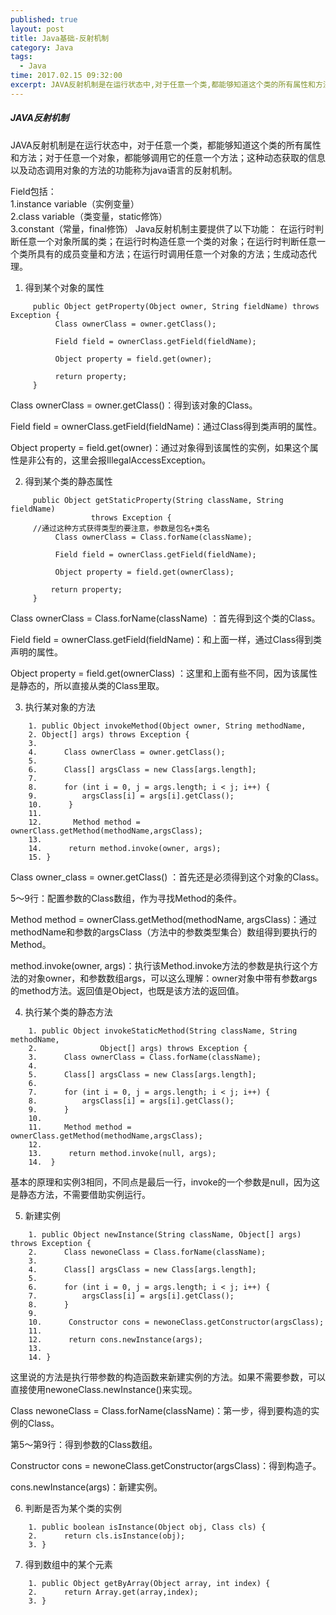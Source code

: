 ```yaml
---
published: true
layout: post
title: Java基础-反射机制
category: Java
tags: 
  - Java
time: 2017.02.15 09:32:00
excerpt: JAVA反射机制是在运行状态中,对于任意一个类,都能够知道这个类的所有属性和方法.对于任意一个对象,都能够调用它的任意一个方法.这种动态获取的信息以及动态调用对象的方法的功能称为java语言的反射机制。
---
```


##### JAVA反射机制  
JAVA反射机制是在运行状态中，对于任意一个类，都能够知道这个类的所有属性和方法；对于任意一个对象，都能够调用它的任意一个方法；这种动态获取的信息以及动态调用对象的方法的功能称为java语言的反射机制。  
  
Field包括：  
1.instance variable（实例变量）  
2.class variable（类变量，static修饰）  
3.constant（常量，final修饰）
Java反射机制主要提供了以下功能： 在运行时判断任意一个对象所属的类；在运行时构造任意一个类的对象；在运行时判断任意一个类所具有的成员变量和方法；在运行时调用任意一个对象的方法；生成动态代理。
 1. 得到某个对象的属性
```
     public Object getProperty(Object owner, String fieldName) throws Exception {     
          Class ownerClass = owner.getClass();     
           
          Field field = ownerClass.getField(fieldName);     
           
          Object property = field.get(owner);     
           
          return property;     
     }    
```

Class ownerClass = owner.getClass()：得到该对象的Class。

Field field = ownerClass.getField(fieldName)：通过Class得到类声明的属性。

Object property = field.get(owner)：通过对象得到该属性的实例，如果这个属性是非公有的，这里会报IllegalAccessException。

2. 得到某个类的静态属性
```
     public Object getStaticProperty(String className, String fieldName)     
                  throws Exception {     
     //通过这种方式获得类型的要注意，参数是包名+类名  
          Class ownerClass = Class.forName(className);     
           
          Field field = ownerClass.getField(fieldName);     
           
          Object property = field.get(ownerClass);     
        
         return property;     
     }   

```
Class ownerClass = Class.forName(className) ：首先得到这个类的Class。

Field field = ownerClass.getField(fieldName)：和上面一样，通过Class得到类声明的属性。

Object property = field.get(ownerClass) ：这里和上面有些不同，因为该属性是静态的，所以直接从类的Class里取。

3. 执行某对象的方法
```
    1. public Object invokeMethod(Object owner, String methodName, 
    2. Object[] args) throws Exception {     
    3.       
    4.      Class ownerClass = owner.getClass();     
    5.       
    6.      Class[] argsClass = new Class[args.length];     
    7.       
    8.      for (int i = 0, j = args.length; i < j; i++) {     
    9.          argsClass[i] = args[i].getClass();     
    10.      }     
    11.     
    12.       Method method = ownerClass.getMethod(methodName,argsClass);     
    13.       
    14.      return method.invoke(owner, args);     
    15. }    
```


Class owner_class = owner.getClass() ：首先还是必须得到这个对象的Class。

5～9行：配置参数的Class数组，作为寻找Method的条件。

Method method = ownerClass.getMethod(methodName, argsClass)：通过methodName和参数的argsClass（方法中的参数类型集合）数组得到要执行的Method。

method.invoke(owner, args)：执行该Method.invoke方法的参数是执行这个方法的对象owner，和参数数组args，可以这么理解：owner对象中带有参数args的method方法。返回值是Object，也既是该方法的返回值。

4. 执行某个类的静态方法
```
    1. public Object invokeStaticMethod(String className, String methodName,     
    2.              Object[] args) throws Exception {     
    3.      Class ownerClass = Class.forName(className);     
    4.       
    5.      Class[] argsClass = new Class[args.length];     
    6.       
    7.      for (int i = 0, j = args.length; i < j; i++) {     
    8.          argsClass[i] = args[i].getClass();     
    9.      }     
    10.       
    11.     Method method = ownerClass.getMethod(methodName,argsClass);     
    12.       
    13.      return method.invoke(null, args);     
    14.  }   

```

基本的原理和实例3相同，不同点是最后一行，invoke的一个参数是null，因为这是静态方法，不需要借助实例运行。

5. 新建实例
```
    1. public Object newInstance(String className, Object[] args) throws Exception {     
    2.      Class newoneClass = Class.forName(className);     
    3.       
    4.      Class[] argsClass = new Class[args.length];     
    5.       
    6.      for (int i = 0, j = args.length; i < j; i++) {     
    7.          argsClass[i] = args[i].getClass();     
    8.      }     
    9.       
    10.      Constructor cons = newoneClass.getConstructor(argsClass);     
    11.       
    12.      return cons.newInstance(args);     
    13.       
    14. }   
```


这里说的方法是执行带参数的构造函数来新建实例的方法。如果不需要参数，可以直接使用newoneClass.newInstance()来实现。

Class newoneClass = Class.forName(className)：第一步，得到要构造的实例的Class。

第5～第9行：得到参数的Class数组。

Constructor cons = newoneClass.getConstructor(argsClass)：得到构造子。

cons.newInstance(args)：新建实例。

6. 判断是否为某个类的实例
```
    1. public boolean isInstance(Object obj, Class cls) {     
    2.      return cls.isInstance(obj);     
    3. }   
```


7. 得到数组中的某个元素
```
    1. public Object getByArray(Object array, int index) {     
    2.      return Array.get(array,index);     
    3. }    
```
